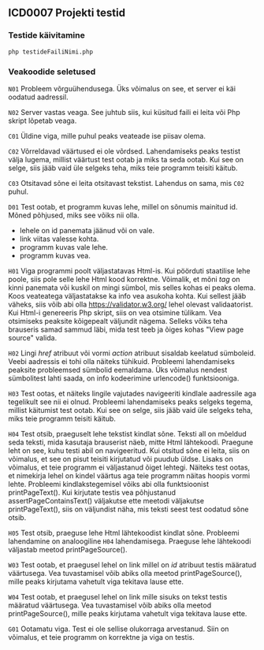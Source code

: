 ## ICD0007 Projekti testid

### Testide käivitamine
`php testideFailiNimi.php`

### Veakoodide seletused

`N01` Probleem võrguühendusega. Üks võimalus on see, et server ei käi oodatud aadressil.

`N02` Server vastas veaga. See juhtub siis, kui küsitud faili ei leita või Php skript lõpetab veaga.

`C01` Üldine viga, mille puhul peaks veateade ise piisav olema.

`C02` Võrreldavad väärtused ei ole võrdsed. Lahendamiseks peaks testist välja lugema, millist väärtust test ootab ja miks ta seda ootab. Kui see on selge, siis jääb vaid üle selgeks teha, miks teie programm teisiti käitub.

`C03` Otsitavad sõne ei leita otsitavast tekstist. Lahendus on sama, mis `C02` puhul.

`D01` Test ootab, et programm kuvas lehe, millel on sõnumis mainitud id. Mõned põhjused, miks see võiks nii olla.
- lehele on id panemata jäänud või on vale.
- link viitas valesse kohta.
- programm kuvas vale lehe.
- programm kuvas vea.


`H01` Viga programmi poolt väljastatavas Html-is. Kui pöörduti staatilise lehe poole, siis pole selle lehe Html kood korrektne. Võimalik, et mõni _tag_ on kinni panemata või kuskil on mingi sümbol, mis selles kohas ei peaks olema. Koos veateatega väljastatakse ka info vea asukoha kohta. Kui sellest jääb väheks, siis võib abi olla https://validator.w3.org/ lehel olevast validaatorist. Kui Html-i genereeris Php skript, siis on vea otsimine tülikam. Vea otsimiseks peaksite kõigepealt väljundit nägema. Selleks võiks teha brauseris samad sammud läbi, mida test teeb ja õiges kohas "View page source" valida.

`H02` Lingi _href_ atribuut või vormi _action_ atribuut sisaldab keelatud sümboleid. Veebi aadressis ei tohi olla näiteks tühikuid. Probleemi lahendamiseks peaksite probleemsed sümbolid eemaldama. Üks võimalus nendest sümbolitest lahti saada, on info kodeerimine urlencode() funktsiooniga.

`H03` Test ootas, et näiteks lingile vajutades navigeeriti kindlale aadressile aga tegelikult see nii ei olnud. Probleemi lahendamiseks peaks selgeks tegema, millist käitumist test ootab. Kui see on selge, siis jääb vaid üle selgeks teha, miks teie programm teisiti käitub.

`H04` Test otsib, praeguselt lehe tekstist kindlat sõne. Teksti all on mõeldud seda teksti, mida kasutaja brauserist näeb, mitte Html lähtekoodi. Praegune leht on see, kuhu testi abil on navigeeritud. Kui otsitud sõne ei leita, siis on võimalus, et see on pisut teisiti kirjutatud või puudub üldse. Lisaks on võimalus, et teie programm ei väljastanud õiget lehtegi. Näiteks test ootas, et nimekirja lehel on kindel väärtus aga teie programm näitas hoopis vormi lehte. Probleemi kindlakstegemisel võiks abi olla funktsioonist printPageText(). Kui kirjutate testis vea põhjustanud assertPageContainsText() väljakutse ette meetodi väljakutse printPageText(), siis on väljundist näha, mis teksti seest test oodatud sõne otsib.

`H05` Test otsib, praeguse lehe Html lähtekoodist kindlat sõne. Probleemi lahendamine on analoogiline `H04` lahendamisega. Praeguse lehe lähtekoodi väljastab meetod printPageSource().

`W03` Test ootab, et praegusel lehel on link millel on _id_ atribuut testis määratud väärtusega.
Vea tuvastamisel võib abiks olla meetod printPageSource(), mille peaks kirjutama vahetult viga tekitava lause ette.

`W04` Test ootab, et praegusel lehel on link mille sisuks on tekst testis määratud väärtusega.
Vea tuvastamisel võib abiks olla meetod printPageSource(), mille peaks kirjutama vahetult viga tekitava lause ette.

`G01` Ootamatu viga. Test ei ole sellise olukorraga arvestanud. Siin on võimalus, et teie programm on korrektne ja viga on testis.

